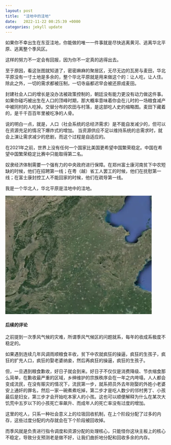 ```yaml
---
layout: post
title:  "洼地中的洼地"
date:   2022-11-22 00:25:39 +0000
categories: jekyll update
---
```


如果你不幸出生在东亚洼地，你能做的唯一一件事就是尽快逃离黄河、逃离华北平原、逃离整个季风区。

这样的努力不一定会有回报，因为你不一定真的逃得出去。

至于原因，看这张图就知道了，密密麻麻的聚居区，无尽无边的瓦房与麦田，华北平原没有一寸土地是多余的，整个华北平原就是用来做这个的：让人吃，让人住。除此之外，一切的需求都被压制，一切寺庙都迟早会被还原成麦田。

封建社会人口的增长是没办法被政策控制的，朝廷没有能力更没有动力做这件事。如果你碰巧被出生在人口的顶峰时期，那大概率意味着你会在儿时的一场粮食减产中被同村的人吃掉。交替分布的农田与村落，是这部吃人史的缩略图。麦田下藏着的，是千千百百年里被吃净的人骨。

说的明白一点，就是，人口（社会系统的总经济需求）是不能自发减少的，但可以在资源充足的情况下爆炸式的增加。 当资源供应不足以维持系统的总需求时，就会上演让需求减少的悲剧，而这个过程是自适应的。

在2021年之前，世界上没有任何一个国家比美国更希望中国繁荣稳定。中国在希望中国繁荣稳定比赛中只能取得第二名。

奴隶经济体制需要一个强有力的中央政府进行保障。在郑州富士康河南贫下中农短缺的时候，他们在招聘第一线；在粤（越）省工人罢工的时候，他们在抚慰第一线；在富士康封控工人不能回家的时候，他们在疏导第一线。

我是一个华北人，华北平原是洼地中的洼地。


![img](/asset/images/huabei.png)

#### 后续的评论

之前提到一次季风气候的灾难，所谓季风气候区的问题就系，每年的收成系极度不稳定的。

如果遇到连续几年风调雨顺粮食丰收，贫下中农就疯狂的操逼，疯狂的生孩子，疯狂的扩充人口，疯狂的娶老婆纳妾，然后再疯狂的操逼，疯狂的生孩子。

但，一旦遇到粮食歉收，好日子就会到来。好日子不仅仅是消费降级、节衣缩食那么简单，在歉收最严重的区域，乡绅维护的宗族秩序会在一年之内垮塌，人人都会变成流民，在没有赈灾的情况下，流民第一步，就系把员外去年刚娶的外姓小老婆安上通奸的罪名，然后一家一碗煮煮吃掉，第二步才是吃人数少的邻村男丁、小孩最后是妇女，第三步才会开始吃本家人的小孩。这也可以顺便解释为什么在某次大饥荒中五岁以下的小孩死亡率飙升、而成年人的死亡率没有过度的增加。

这里的吃人，只系一种社会意义上的垃圾回收机制，在上个阶段分配了过多的内存，这些过度分配的内存就会在下个阶段被回收掉。

而季风就是负责进行指令调度和资源分配的处理核心，只能怪你这块主板上的核心不稳定，导致分支预测老是做不好，让我们曲折地分配和回收多余的内存。